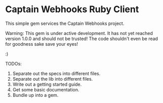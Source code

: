 Captain Webhooks Ruby Client
============================

This simple gem services the Captain Webhooks project.

Warning: This gem is under active development. It has
	 not yet reached version 1.0.0 and should not
	 be trusted! The code shouldn't even be read 
	 for goodness sake save your eyes!

:)

TODOs:

1. Separate out the specs into different files. 
2. Separate out the lib into different files. 
3. Write out a getting started guide.
4. Get some basic documentation. 
5. Bundle up into a gem. 
